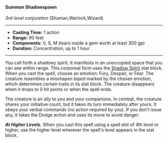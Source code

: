 #### Summon Shadowspawn
*3rd-level conjuration* (Shaman,Warlock,Wizard)
___
- **Casting Time:** 1 action
- **Range:** 90 feet
- **Components:** V, S, M (tears inside a gem worth at least 300 gp)
- **Duration:** Concentration, up to 1 hour
---
You call forth a shadowy spirit. It manifests in an unoccupied space that you can see within range. This corporeal form uses the [Shadow Spirit](/Creatures/Spirit-Shadow.md) stat block. When you cast the spell, choose an emotion: Fury, Despair, or Fear. The creature resembles a misshapen biped marked by the chosen emotion, which determines certain traits in its stat block. The creature disappears when it drops to 0 hit points or when the spell ends.

The creature is an ally to you and your companions. In combat, the creature shares your initiative count, but it takes its turn immediately after yours. It obeys your verbal commands (no action required by you). If you don't issue any, it takes the Dodge action and uses its move to avoid danger.

***At Higher Levels.*** When you cast this spell using a spell slot of 4th level or higher, use the higher level wherever the spell's level appears in the stat block.